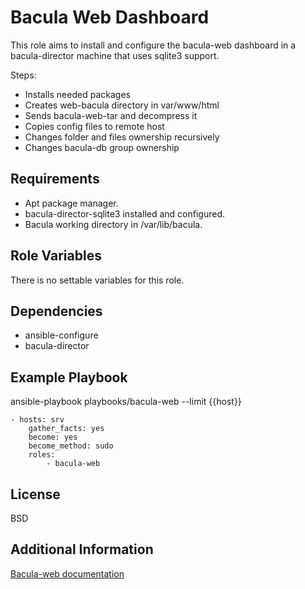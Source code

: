 Bacula Web Dashboard
=========

This role aims to install and configure the bacula-web dashboard in a bacula-director machine that uses sqlite3 support.

Steps:

- Installs needed packages
- Creates web-bacula directory in var/www/html
- Sends bacula-web-tar and decompress it
- Copies config files to remote host
- Changes folder and files ownership recursively
- Changes bacula-db group ownership

Requirements
------------

- Apt package manager.
- bacula-director-sqlite3 installed and configured.
- Bacula working directory in /var/lib/bacula.

Role Variables
--------------

There is no settable variables for this role.

Dependencies
------------

- ansible-configure
- bacula-director

Example Playbook
----------------

ansible-playbook playbooks/bacula-web --limit {{host}}

    - hosts: srv
        gather_facts: yes
        become: yes
        become_method: sudo
        roles:
            - bacula-web


License
-------

BSD

Additional Information
------------------

[Bacula-web documentation](http://docs.bacula-web.org "Docs bacula web")

